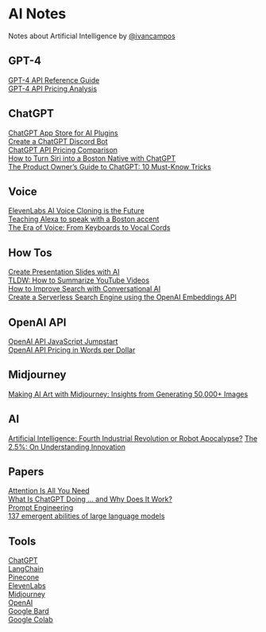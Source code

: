 # AI Notes
Notes about Artificial Intelligence by [@ivancampos](https://twitter.com/ivancampos)

## GPT-4
[GPT-4 API Reference Guide](https://medium.com/sopmac-ai/gpt-4-api-reference-guide-e4ba18bcbc5f)\
[GPT-4 API Pricing Analysis](https://medium.com/sopmac-labs/gpt-4-api-pricing-analysis-a507a4bf9829)

## ChatGPT
[ChatGPT App Store for AI Plugins](https://medium.com/sopmac-ai/chatgpt-app-store-for-ai-plugins-d1fbd91a141e)\
[Create a ChatGPT Discord Bot](https://medium.com/sopmac-labs/create-a-chatgpt-discord-bot-8b853c62b08d)\
[ChatGPT API Pricing Comparison](https://medium.com/sopmac-labs/chatgpt-api-pricing-comparison-229267df2d91)\
[How to Turn Siri into a Boston Native with ChatGPT](https://medium.com/sopmac-labs/how-to-turn-siri-into-a-boston-native-with-chatgpt-9947e2f4bfd6)\
[The Product Owner’s Guide to ChatGPT: 10 Must-Know Tricks](https://medium.com/@ivancampos/the-product-owners-guide-to-chatgpt-10-must-know-tricks-6b33f1a9a7ae)

## Voice
[ElevenLabs AI Voice Cloning is the Future](https://medium.com/sopmac-labs/elevenlabs-ai-voice-cloning-is-the-future-9f79c7e32e43)\
[Teaching Alexa to speak with a Boston accent](https://medium.com/slalom-technology/teaching-alexa-to-speak-with-a-boston-accent-1301c6668deb)\
[The Era of Voice: From Keyboards to Vocal Cords](https://medium.com/slalom-technology/the-era-of-voice-from-keyboards-to-vocal-cords-5f891705a5ea)

## How Tos
[Create Presentation Slides with AI](https://medium.com/sopmac-ai/create-presentation-slides-with-ai-eaa81cd21028)\
[TLDW: How to Summarize YouTube Videos](https://medium.com/sopmac-ai/tl-dw-using-ai-to-cut-through-clickbait-complexity-6d3ac311da16)\
[How to Improve Search with Conversational AI](https://medium.com/sopmac-ai/how-to-improve-search-with-conversational-ai-da1526aacc5f)\
[Create a Serverless Search Engine using the OpenAI Embeddings API](https://medium.com/sopmac-ai/create-a-serverless-search-engine-using-the-openai-embeddings-api-50e5ac8ca6e3)

## OpenAI API
[OpenAI API JavaScript Jumpstart](https://medium.com/sopmac-labs/openai-api-javascript-jumpstart-e38ef578f90c)\
[OpenAI API Pricing in Words per Dollar](https://medium.com/sopmac-labs/openai-api-pricing-in-words-per-dollar-9eeac857aee7)

## Midjourney
[Making AI Art with Midjourney: Insights from Generating 50,000+ Images](https://medium.com/sopmac-art/lessons-learned-after-creating-44-000-images-with-midjourney-81f56d7981a0)

## AI
[Artificial Intelligence: Fourth Industrial Revolution or Robot Apocalypse?](https://medium.com/slalom-technology/artificial-intelligence-fourth-industrial-revolution-or-robot-apocalypse-2be8ed0ac8f0)
[The 2.5%: On Understanding Innovation](https://medium.com/slalom-technology/the-2-5-on-understanding-innovation-691a0c466e26)

## Papers
[Attention Is All You Need](https://arxiv.org/abs/1706.03762)\
[What Is ChatGPT Doing … and Why Does It Work?](https://writings.stephenwolfram.com/2023/02/what-is-chatgpt-doing-and-why-does-it-work/)\
[Prompt Engineering](https://lilianweng.github.io/posts/2023-03-15-prompt-engineering/)\
[137 emergent abilities of large language models](https://www.jasonwei.net/blog/emergence)

## Tools
[ChatGPT](https://ai.com)\
[LangChain](https://github.com/hwchase17/langchain)\
[Pinecone](https://www.pinecone.io)\
[ElevenLabs](https://beta.elevenlabs.io/)\
[Midjourney](https://www.midjourney.com/app/)\
[OpenAI](https://openai.com/)\
[Google Bard](https://bard.google.com/)\
[Google Colab](https://colab.new)

